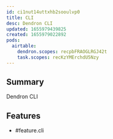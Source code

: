 ```yaml
---
id: ci1nut14uttxhb2sooulvp0
title: CLI
desc: Dendron CLI
updated: 1655979439825
created: 1655979022892
pods:
  airtable:
    dendron.scopes: recpbFRAOGLRGJ42t
    task.scopes: recKzYMErchdU5Nzy
---
```

## Summary
Dendron CLI

## Features

- #feature.cli

